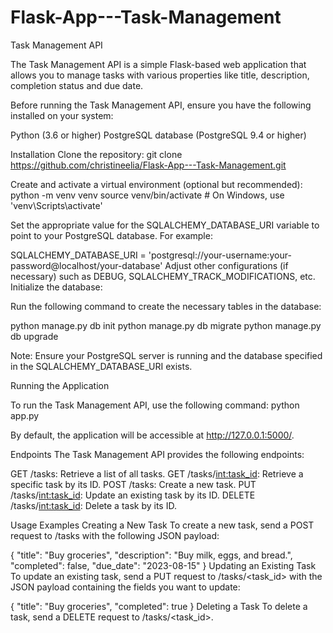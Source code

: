 # Flask-App---Task-Management

Task Management API

The Task Management API is a simple Flask-based web application that allows you to manage tasks with various properties like title, description, completion status and due date.

Before running the Task Management API, ensure you have the following installed on your system:

Python (3.6 or higher)
PostgreSQL database (PostgreSQL 9.4 or higher)

Installation
Clone the repository:
git clone https://github.com/christineelia/Flask-App---Task-Management.git

Create and activate a virtual environment (optional but recommended):
python -m venv venv
source venv/bin/activate  # On Windows, use 'venv\Scripts\activate'

Set the appropriate value for the SQLALCHEMY_DATABASE_URI variable to point to your PostgreSQL database. For example:

SQLALCHEMY_DATABASE_URI = 'postgresql://your-username:your-password@localhost/your-database'
Adjust other configurations (if necessary) such as DEBUG, SQLALCHEMY_TRACK_MODIFICATIONS, etc.
Initialize the database:

Run the following command to create the necessary tables in the database:

python manage.py db init
python manage.py db migrate
python manage.py db upgrade

Note: Ensure your PostgreSQL server is running and the database specified in the SQLALCHEMY_DATABASE_URI exists.

Running the Application

To run the Task Management API, use the following command:
python app.py

By default, the application will be accessible at http://127.0.0.1:5000/.

Endpoints
The Task Management API provides the following endpoints:

GET /tasks: Retrieve a list of all tasks.
GET /tasks/<int:task_id>: Retrieve a specific task by its ID.
POST /tasks: Create a new task.
PUT /tasks/<int:task_id>: Update an existing task by its ID.
DELETE /tasks/<int:task_id>: Delete a task by its ID.

Usage Examples
Creating a New Task
To create a new task, send a POST request to /tasks with the following JSON payload:

{
  "title": "Buy groceries",
  "description": "Buy milk, eggs, and bread.",
  "completed": false,
  "due_date": "2023-08-15"
}
Updating an Existing Task
To update an existing task, send a PUT request to /tasks/<task_id> with the JSON payload containing the fields you want to update:

{
  "title": "Buy groceries",
  "completed": true
}
Deleting a Task
To delete a task, send a DELETE request to /tasks/<task_id>.

